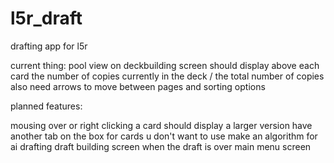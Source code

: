 # l5r_draft
drafting app for l5r

current thing:
pool view on deckbuilding screen
should display above each card the number of copies currently in the deck / the total number of copies
also need arrows to move between pages and sorting options

planned features:

mousing over or right clicking a card should display a larger version
have another tab on the box for cards u don't want to use
make an algorithm for ai drafting
draft building screen when the draft is over
main menu screen
